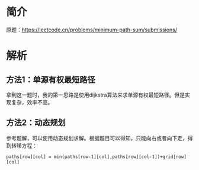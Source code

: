 # 简介
原题：https://leetcode.cn/problems/minimum-path-sum/submissions/

# 解析

## 方法1：单源有权最短路径

拿到这一题时，我的第一思路是使用dijkstra算法来求单源有权最短路径。但是实现复杂，效率不高。

## 方法2：动态规划

参考题解，可以使用动态规划求解。根据题目可以得知，只能向右或者向下走，得到转移方程：

`paths[row][col] = min(paths[row-1][col],paths[row][col-1])+grid[row][col]`

